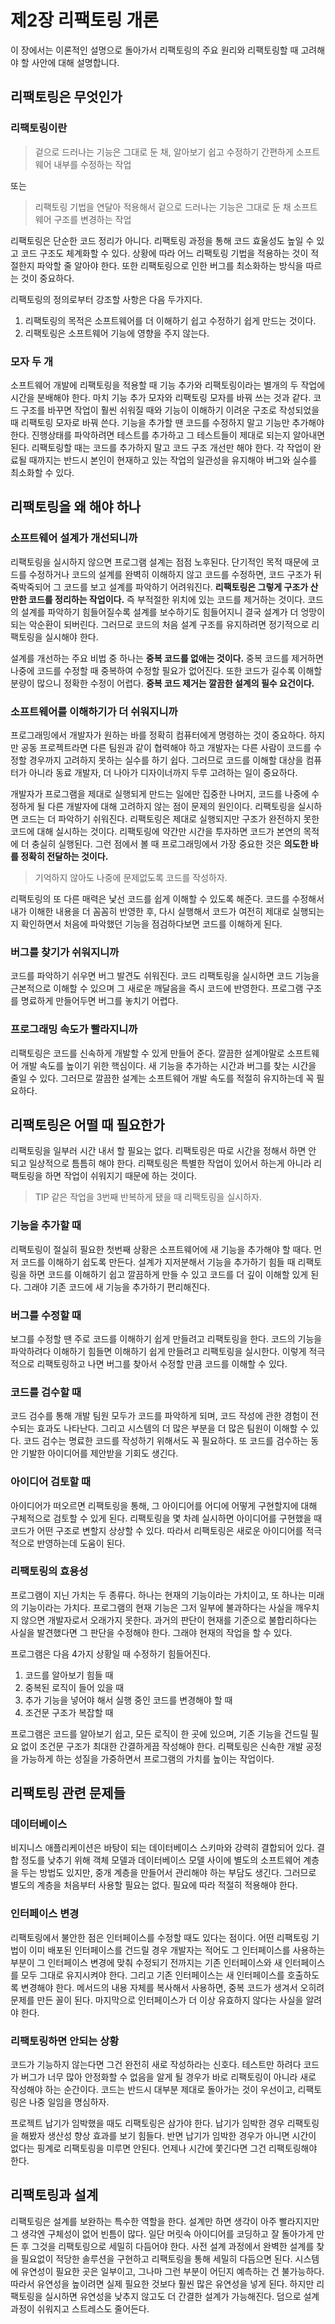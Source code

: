 # 제2장 리팩토링 개론
이 장에서는 이론적인 설명으로 돌아가서 리팩토링의 주요 원리와 리팩토링할 때 고려해야 할 사안에 대해 설명합니다.

## 리팩토링은 무엇인가
### 리팩토링이란

> 겉으로 드러나는 기능은 그대로 둔 채, 알아보기 쉽고 수정하기 간편하게 소프트웨어 내부를 수정하는 작업

또는

>리팩토링 기법을 연달아 적용해서 겉으로 드러나는 기능은 그대로 둔 채 소프트웨어 구조를 변경하는 작업

리팩토링은 단순한 코드 정리가 아니다. 리팩토링 과정을 통해 코드 효울성도 높일 수 있고 코드 구조도 체계화할 수 있다. 상황에 따라 어느 리팩토링 기법을 적용하는 것이 적절한지 파악할 줄 알아야 한다. 또한 리팩토링으로 인한 버그를 최소화하는 방식을 따르는 것이 중요하다.

 

리팩토링의 정의로부터 강조할 사항은 다음 두가지다.

1. 리팩토링의 목적은 소프트웨어를 더 이해하기 쉽고 수정하기 쉽게 만드는 것이다.
2. 리팩토링은 소프트웨어 기능에 영향을 주지 않는다.
### 모자 두 개
소프트웨어 개발에 리팩토링을 적용할 때 기능 추가와 리팩토링이라는 별개의 두 작업에 시간을 분배해야 한다. 마치 기능 추가 모자와 리팩토링 모자를 바꿔 쓰는 것과 같다. 코드 구조를 바꾸면 작업이 훨씬 쉬워질 때와 기능이 이해하기 이려운 구조로 작성되었을 때 리팩토링 모자로 바꿔 쓴다. 기능을 추가할 땐 코드를 수정하지 말고 기능만 추가해야 한다. 진행상태를 파악하려면 테스트를 추가하고 그 테스트들이 제대로 되는지 알아내면 된다. 리팩토링할 때는 코드를 추가하지 말고 코드 구조 개선만 해야 한다. 각 작업이 완료될 때까지는 반드시 본인이 현재하고 있는 작업의 일관성을 유지해야 버그와 실수를 최소화할 수 있다.

## 리팩토링을 왜 해야 하나
### 소프트웨어 설계가 개선되니까
리팩토링을 실시하지 않으면 프로그램 설계는 점점 노후된다. 단기적인 목적 때문에 코드를 수정하거나 코드의 설계를 완벽히 이해하지 않고 코드를 수정하면, 코드 구조가 뒤죽박죽되어 그 코드를 보고 설계를 파악하기 어려워진다. **리팩토링은 그렇게 구조가 산만한 코드를 정리하는 작업이다.** 즉 부적절한 위치에 있는 코드를 제거하는 것이다. 코드의 설계를 파악하기 힘들어질수록 설계를 보수하기도 힘들어지니 결국 설계가 더 엉망이 되는 악순환이 되버린다. 그러므로 코드의 처음 설계 구조를 유지하려면 정기적으로 리팩토링을 실시해야 한다.

 

설계를 개선하는 주요 비법 중 하나는 **중복 코드를 없애는 것이다.** 중복 코드를 제거하면 나중에 코드를 수정할 때 중복하여 수정할 필요가 없어진다. 또한 코드가 길수록 이해할 분량이 많으니 정확한 수정이 어렵다. **중복 코드 제거는 깔끔한 설계의 필수 요건이다.**

### 소프트웨어를 이해하기가 더 쉬워지니까
프로그래밍에서 개발자가 원하는 바를 정확히 컴퓨터에게 명령하는 것이 중요하다. 하지만 공동 프로젝트라면 다른 팀원과 같이 협력해야 하고 개발자는 다른 사람이 코드를 수정할 경우까지 고려하지 못하는 실수를 하기 쉽다. 그러므로 코드를 이해할 대상을 컴퓨터가 아니라 동료 개발자, 더 나아가 디자이너까지 두루 고려하는 일이 중요하다.

 

개발자가 프로그램을 제대로 실행되게 만드는 일에만 집중한 나머지, 코드를 나중에 수정하게 될 다른 개발자에 대해 고려하지 않는 점이 문제의 원인이다. 리팩토링을 실시하면 코드는 더 파악하기 쉬워진다. 리팩토링은 제대로 실행되지만 구조가 완전하지 못한 코드에 대해 실시하는 것이다. 리팩토링에 약간만 시간을 투자하면 코드가 본연의 목적에 더 충실히 실행된다. 그런 점에서 볼 때 프로그래밍에서 가장 중요한 것은 **의도한 바를 정확히 전달하는 것이다.**

> 기억하지 않아도 나중에 문제없도록 코드를 작성하자.

리팩토링의 또 다른 매력은 낯선 코드를 쉽게 이해할 수 있도록 해준다. 코드를 수정해서 내가 이해한 내용을 더 꼼꼼히 반영한 후, 다시 실행해서 코드가 여전히 제대로 실행되는지 확인하면서 처음에 파악했던 기능을 점검하다보면 코드를 이해하게 된다.

### 버그를 찾기가 쉬워지니까
코드를 파악하기 쉬우면 버그 발견도 쉬워진다. 코드 리팩토링을 실시하면 코드 기능을 근본적으로 이해할 수 있으며 그 새로운 깨달음을 즉시 코드에 반영한다. 프로그램 구조를 명료하게 만들어두면 버그를 놓치기 어렵다.

### 프로그래밍 속도가 빨라지니까
리팩토링은 코드를 신속하게 개발할 수 있게 만들어 준다. 깔끔한 설계야말로 소프트웨어 개발 속도를 높이기 위한 핵심이다. 새 기능을 추가하는 시간과 버그를 찾는 시간을 줄일 수 있다. 그러므로 깔끔한 설계는 소프트웨어 개발 속도를 적절히 유지하는데 꼭 필요하다.

## 리팩토링은 어떨 때 필요한가
리팩토링을 일부러 시간 내서 할 필요는 없다. 리팩토링은 따로 시간을 정해서 하면 안 되고 일상적으로 틈틈히 해야 한다. 리팩토링은 특별한 작업이 있어서 하는게 아니라 리팩토링을 하면 작업이 쉬워지기 때문에 하는 것이다.

> TIP 같은 작업을 3번째 반복하게 됐을 때 리팩토링을 실시하자.

### 기능을 추가할 때
리팩토링이 절실히 필요한 첫번째 상황은 소프트웨어에 새 기능을 추가해야 할 때다. 먼저 코드를 이해하기 쉽도록 만든다. 설계가 지저분해서 기능을 추가하기 힘들 때 리팩토링을 하면 코드를 이해하기 쉽고 깔끔하게 만들 수 있고 코드를 더 깊이 이해할 있게 된다. 그래야 기존 코드에 새 기능을 추가하기 편리해진다.

### 버그를 수정할 때
보그를 수정할 땐 주로 코드를 이해하기 쉽게 만들려고 리팩토링을 한다. 코드의 기능을 파악하려다 이해하기 힘들면 이해하기 쉽게 만들려고 리팩토링을 실시한다. 이렇게 적극적으로 리팩토링하고 나면 버그를 찾아서 수정할 만큼 코드를 이해할 수 있다.

### 코드를 검수할 때
코드 검수를 통해 개발 팀원 모두가 코드를 파악하게 되며, 코드 작성에 관한 경험이 전수되는 효과도 나타난다. 그리고 시스템의 더 많은 부분을 더 많은 팀원이 이해할 수 있다. 코드 검수는 명료한 코드를 작성하기 위해서도 꼭 필요하다. 또 코드를 검수하는 동안 기발한 아이디어를 제안받을 기회도 생긴다.

### 아이디어 검토할 때
아이디어가 떠오르면 리팩토링을 통해, 그 아이디어를 어디에 어떻게 구현할지에 대해 구체적으로 검토할 수 있게 된다. 리팩토링을 몇 차례 실시하면 아이디어를 구현했을 때 코드가 어떤 구조로 변할지 상상할 수 있다. 따라서 리팩토링은 새로운 아이디어를 적극적으로 반영하는데 도움이 된다.

### 리팩토링의 효용성
프로그램이 지닌 가치는 두 종류다. 하나는 현재의 기능이라는 가치이고, 또 하나는 미래의 기능이라는 가치다. 프로그램의 현재 기능은 그저 일부에 불과하다는 사실을 깨우치지 않으면 개발자로서 오래가지 못한다. 과거의 판단이 현재를 기준으로 불합리하다는 사실을 발견했다면 그 판단을 수정해야 한다. 그래야 현재의 작업을 할 수 있다.

프로그램은 다음 4가지 상황일 때 수정하기 힘들어진다.

1. 코드를 알아보기 힘들 때
2. 중복된 로직이 들어 있을 때
3. 추가 기능을 넣어야 해서 실행 중인 코드를 변경해야 할 때
4. 조건문 구조가 복잡할 때

프로그램은 코드를 알아보기 쉽고, 모든 로직이 한 곳에 있으며, 기존 기능을 건드릴 필요 없이 조건문 구조가 최대한 간결하게끔 작성해야 한다. 리팩토링은 신속한 개발 공정을 가능하게 하는 성질을 가중하면서 프로그램의 가치를 높이는 작업이다.

## 리팩토링 관련 문제들
### 데이터베이스
비지니스 애플리케이션은 바탕이 되는 데이터베이스 스키마와 강력히 결합되어 있다. 결합 정도를 낮추기 위해 객체 모델과 데이터베이스 모델 사이에 별도의 소프트웨어 계층을 두는 방법도 있지만, 중개 계층을 만들어서 관리해야 하는 부담도 생긴다. 그러므로 별도의 계층을 처음부터 사용할 필요는 없다. 필요에 따라 적절히 적용해야 한다.

### 인터페이스 변경
리팩토링에서 불안한 점은 인터페이스를 수정할 때도 있다는 점이다. 어떤 리팩토링 기법이 이미 배포된 인터페이스를 건드릴 경우 개발자는 적어도 그 인터페이스를 사용하는 부분이 그 인터페이스 변경에 맞춰 수정되기 전까지는 기존 인터페이스와 새 인터페이스를 모두 그대로 유지시켜야 한다. 그리고 기존 인터페이스는 새 인터페이스를 호출하도록 변경해야 한다. 메서드의 내용 자체를 복사해서 사용하면, 중복 코드가 생겨서 오히려 문제를 만든 꼴이 된다. 마지막으로 인터페이스가 더 이상 유효하지 않다는 사실을 알려야 한다.

### 리팩토링하면 안되는 상황
코드가 기능하지 않는다면 그건 완전히 새로 작성하라는 신호다. 테스트만 하려다 코드가 버그가 너무 많아 안정화할 수 없음을 알게 될 경우가 바로 리팩토링이 아니라 새로 작성해야 하는 순간이다. 코드는 반드시 대부분 제대로 돌아가는 것이 우선이고, 리팩토링은 나중 일임을 명심하자.

 

프로젝트 납기가 임박했을 때도 리팩토링은 삼가야 한다. 납기가 임박한 경우 리팩토링을 해봤자 생산성 향상 효과를 보기 힘들다. 반면 납기가 임박한 경우가 아니면 시간이 없다는 핑계로 리팩토링을 미루면 안된다. 언제나 시간에 쫓긴다면 그건 리팩토링해야 한다.

## 리팩토링과 설계
리팩토링은 설계를 보완하는 특수한 역할을 한다. 설계만 하면 생각이 아주 빨라지지만 그 생각엔 구체성이 없어 빈틈이 많다. 일단 머릿속 아이디어를 코딩하고 잘 돌아가게 만든 후 그것을 리팩토링으로 세밀히 다듬어야 한다. 사전 설계 과정에서 완벽한 설계를 찾을 필요없이 적당한 솔루션을 구현하고 리팩토링을 통해 세밀히 다듬으면 된다. 시스템에 유연성이 필요한 곳은 일부이고, 그나마 그런 부분이 어딘지 예측하는 건 불가능하다. 따라서 유연성을 높이려면 실제 필요한 것보다 훨씬 많은 유연성을 넣게 된다. 하지만 리팩토링을 실시하면 유연성을 낮추지 않고도 더 간결한 설계가 가능해진다. 덤으로 설계 과정이 쉬워지고 스트레스도 줄어든다.
